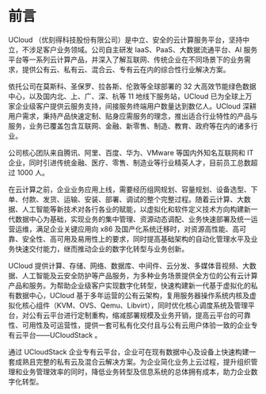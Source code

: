 # 前言

UCloud （优刻得科技股份有限公司）是中立、安全的云计算服务平台，坚持中立，不涉足客户业务领域。公司自主研发 IaaS、PaaS、大数据流通平台、AI 服务平台等一系列云计算产品，并深入了解互联网、传统企业在不同场景下的业务需求，提供公有云、私有云、混合云、专有云在内的综合性行业解决方案。

依托公司在莫斯科、圣保罗、拉各斯、伦敦等全球部署的 32 大高效节能绿色数据中心，以及国内北、上、广、深、杭等 11 地线下服务站，UCloud 已为全球上万家企业级客户提供云服务支持，间接服务终端用户数量达到数亿人。UCloud 深耕用户需求，秉持产品快速定制、贴身应需服务的理念，推出适合行业特性的产品与服务，业务已覆盖包含互联网、金融、新零售、制造、教育、政府等在内的诸多行业。

公司核心团队来自腾讯、阿里、百度、华为、VMware 等国内外知名互联网和 IT 企业，同时引进传统金融、医疗、零售、制造业等行业精英人才，目前员工总数超过 1000 人。

在云计算之前，企业业务应用上线，需要经历组网规划、容量规划、设备选型、下单、付款、发货、运输、安装、部署、调试的整个完整过程。随着云计算、大数据、人工智能等新技术对各行各业的赋能，以虚拟化和软件定义技术方向构建新一代数据中心为基础，实现业务的集中管理、资源动态调配、业务快速部署及统一运营运维，满足企业关键应用向 x86 及国产化系统迁移时，对资源高性能、高可靠、安全性、高可用及易用性上的要求，同时提高基础架构的自动化管理水平及业务快速交付能力，继而推动企业的数字化转型与业务创新。

UCloud 提供计算、存储、网络、数据库、中间件、云分发、多媒体音视频、大数据、人工智能及云安全防护等产品服务，为多种业务场景提供全方位的公有云计算产品和服务。为帮助企业级客户实现数字化转型，快速构建新一代基于虚拟化的私有数据中心，UCloud 基于多年运营的公有云架构，复用服务器操作系统内核及虚拟化核心组件（KVM、OVS、Qemu、Libvirt），同时优化核心调度系统及管理平台，对公有云平台进行定制重构，缩减部署规模及业务开销，提高云平台的可靠性、可用性及可运营性，提供一套可私有化交付且与公有云用户体验一致的企业专有云平台——UCloudStack 。

通过 UCloudStack 企业专有云平台，企业可在现有数据中心及设备上快速构建一套成熟且完整的私有云及混合云解决方案。为企业简化业务上云过程，提升组织管理和业务管理效率的同时，降低业务转型及信息系统的总体拥有成本，助力企业数字化转型。

